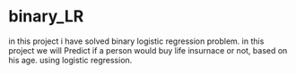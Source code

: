 # binary_LR
in this project i have solved binary logistic regression problem. in this project we will Predict if a person would buy life insurnace or not, based on his age.
using logistic regression.
